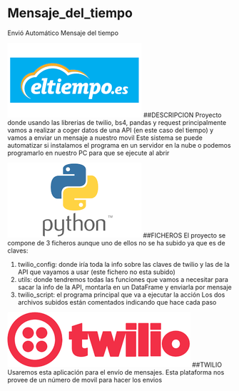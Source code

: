 # Mensaje_del_tiempo
Envió Automático Mensaje del tiempo

![tiempo|50](./tiempo.png)
##DESCRIPCION
Proyecto donde usando las librerias de twilio, bs4, pandas y request principalmente vamos a realizar a coger datos de una API (en este caso del tiempo) y vamos a enviar un mensaje a nuestro movil
Este sistema se puede automatizar si instalamos el programa en un servidor en la nube o podemos programarlo en nuestro PC para que se ejecute al abrir

![python|50](./python.png)
##FICHEROS
El proyecto se compone de 3 ficheros aunque uno de ellos no se ha subido ya que es de claves:
1. twilio_config: donde iría toda la info sobre las claves de twilio y las de la API que vayamos a usar (este fichero no esta subido)
2. utils: donde tendremos todas las funciones que vamos a necesitar para sacar la info de la API, montarla en un DataFrame y enviarla por mensaje
3. twilio_script: el programa principal que va a ejecutar la acción
Los dos archivos subidos están comentados indicando que hace cada paso


![twilio|20](./twilio.png)
##TWILIO
Usaremos esta aplicación para el envío de mensajes. Esta plataforma nos provee de un número de movil para hacer los envios

